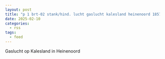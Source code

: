 ```yaml
---
layout: post
title: "p 1 brt-02 stank/hind. lucht gaslucht kalesland heinenoord 185731"
date: 2025-02-10
categories: 
  - rss
tags: 
  - feed
---
```


Gaslucht op Kalesland in Heinenoord
